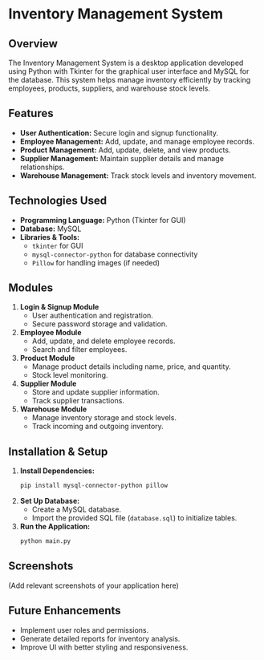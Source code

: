 # Inventory Management System

## Overview
The Inventory Management System is a desktop application developed using Python with Tkinter for the graphical user interface and MySQL for the database. This system helps manage inventory efficiently by tracking employees, products, suppliers, and warehouse stock levels.

## Features
- **User Authentication:** Secure login and signup functionality.
- **Employee Management:** Add, update, and manage employee records.
- **Product Management:** Add, update, delete, and view products.
- **Supplier Management:** Maintain supplier details and manage relationships.
- **Warehouse Management:** Track stock levels and inventory movement.

## Technologies Used
- **Programming Language:** Python (Tkinter for GUI)
- **Database:** MySQL
- **Libraries & Tools:**
  - `tkinter` for GUI
  - `mysql-connector-python` for database connectivity
  - `Pillow` for handling images (if needed)

## Modules
1. **Login & Signup Module**
   - User authentication and registration.
   - Secure password storage and validation.
2. **Employee Module**
   - Add, update, and delete employee records.
   - Search and filter employees.
3. **Product Module**
   - Manage product details including name, price, and quantity.
   - Stock level monitoring.
4. **Supplier Module**
   - Store and update supplier information.
   - Track supplier transactions.
5. **Warehouse Module**
   - Manage inventory storage and stock levels.
   - Track incoming and outgoing inventory.

## Installation & Setup
1. **Install Dependencies:**
   ```sh
   pip install mysql-connector-python pillow
   ```
2. **Set Up Database:**
   - Create a MySQL database.
   - Import the provided SQL file (`database.sql`) to initialize tables.
3. **Run the Application:**
   ```sh
   python main.py
   ```

## Screenshots
(Add relevant screenshots of your application here)

## Future Enhancements
- Implement user roles and permissions.
- Generate detailed reports for inventory analysis.
- Improve UI with better styling and responsiveness.


